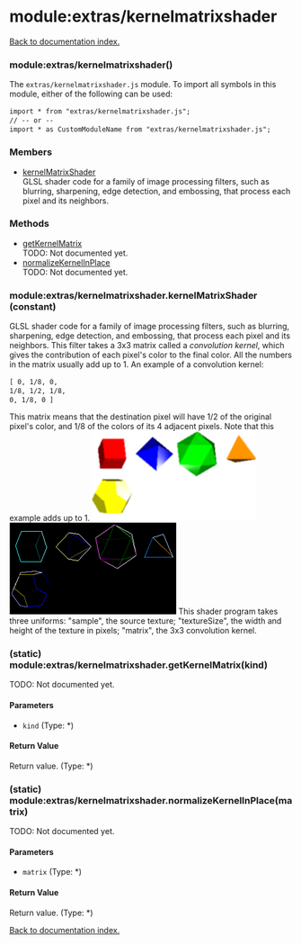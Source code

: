 # module:extras/kernelmatrixshader

[Back to documentation index.](index.md)

<a name='extras_kernelmatrixshader'></a>
### module:extras/kernelmatrixshader()

The <code>extras/kernelmatrixshader.js</code> module.
To import all symbols in this module, either of the following can be used:

    import * from "extras/kernelmatrixshader.js";
    // -- or --
    import * as CustomModuleName from "extras/kernelmatrixshader.js";

### Members

* [kernelMatrixShader](#extras_kernelmatrixshader.kernelMatrixShader)<br>GLSL shader code for a family of image processing filters, such as blurring, sharpening,
edge detection, and embossing, that process each pixel and its neighbors.

### Methods

* [getKernelMatrix](#extras_kernelmatrixshader.getKernelMatrix)<br>TODO: Not documented yet.
* [normalizeKernelInPlace](#extras_kernelmatrixshader.normalizeKernelInPlace)<br>TODO: Not documented yet.

<a name='extras_kernelmatrixshader.kernelMatrixShader'></a>
### module:extras/kernelmatrixshader.kernelMatrixShader (constant)

GLSL shader code for a family of image processing filters, such as blurring, sharpening,
edge detection, and embossing, that process each pixel and its neighbors. This filter takes
a 3x3 matrix called a _convolution kernel_, which gives the contribution of each pixel's color to the final color. All the numbers in the matrix usually add up to 1. An example of a convolution kernel:

    [ 0, 1/8, 0,
    1/8, 1/2, 1/8,
    0, 1/8, 0 ]

This matrix means that the destination pixel will have 1/2 of the original pixel's color, and 1/8 of the
colors of its 4 adjacent pixels. Note that this example adds up to 1.
![\*\*Blur filtered image\*\*](filters4.png)
![\*\*Edge detect filtered image\*\*](filters8.png)
This shader program takes three uniforms: "sample", the source texture;
"textureSize", the width and height of the texture in pixels;
"matrix", the 3x3 convolution kernel.

<a name='extras_kernelmatrixshader.getKernelMatrix'></a>
### (static) module:extras/kernelmatrixshader.getKernelMatrix(kind)

TODO: Not documented yet.

#### Parameters

* `kind` (Type: *)

#### Return Value

Return value. (Type: *)

<a name='extras_kernelmatrixshader.normalizeKernelInPlace'></a>
### (static) module:extras/kernelmatrixshader.normalizeKernelInPlace(matrix)

TODO: Not documented yet.

#### Parameters

* `matrix` (Type: *)

#### Return Value

Return value. (Type: *)

[Back to documentation index.](index.md)
